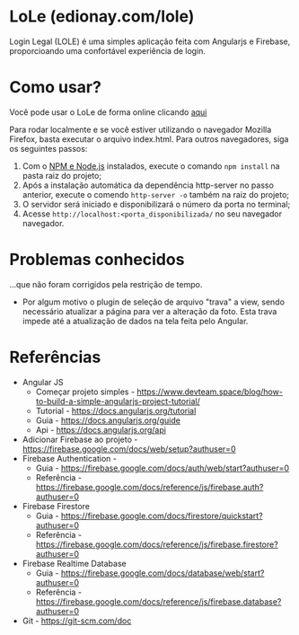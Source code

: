 # LoLe (edionay.com/lole)
Login Legal (LOLE) é uma simples aplicação feita com Angularjs e Firebase, proporcioando uma confortável experiência de login.

# Como usar?
Você pode usar o LoLe de forma online clicando [aqui](www.edionay.com/lole)

Para rodar localmente e se você estiver utilizando o navegador Mozilla Firefox, basta executar o arquivo index.html.
Para outros navegadores, siga os seguintes passos:

1. Com o [NPM e Node.js](https://nodejs.org/) instalados, execute o comando `npm install` na pasta raiz do projeto;
2. Após a instalação automática da dependência http-server no passo anterior, execute o comendo `http-server -o` também na raiz do projeto;
3. O servidor será iniciado e disponibilizará o número da porta no terminal;
4. Acesse `http://localhost:<porta_disponibilizada/` no seu navegador navegador.

# Problemas conhecidos
...que não foram corrigidos pela restrição de tempo.
* Por algum motivo o plugin de seleção de arquivo "trava" a view, sendo necessário atualizar a página para ver a alteração da foto. Esta trava impede até a atualização de dados na tela feita pelo Angular.

# Referências

* Angular JS 
   * Começar projeto simples - https://www.devteam.space/blog/how-to-build-a-simple-angularjs-project-tutorial/
   * Tutorial - https://docs.angularjs.org/tutorial
   * Guia - https://docs.angularjs.org/guide
   * Api - https://docs.angularjs.org/api
* Adicionar Firebase ao projeto - https://firebase.google.com/docs/web/setup?authuser=0
* Firebase Authentication - 
   * Guia - https://firebase.google.com/docs/auth/web/start?authuser=0
   * Referência - https://firebase.google.com/docs/reference/js/firebase.auth?authuser=0
* Firebase Firestore
   * Guia - https://firebase.google.com/docs/firestore/quickstart?authuser=0
   * Referência - https://firebase.google.com/docs/reference/js/firebase.firestore?authuser=0
* Firebase Realtime Database
   * Guia - https://firebase.google.com/docs/database/web/start?authuser=0
   * Referência - https://firebase.google.com/docs/reference/js/firebase.database?authuser=0
* Git - https://git-scm.com/doc
